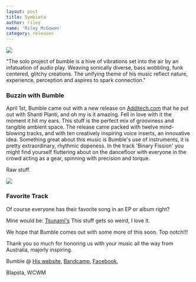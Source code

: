 ```yaml
---
layout: post
title: Symbiota
author: riley
name: 'Riley McGowen'
category: releases
---
```

<img src="https://scontent-sjc.xx.fbcdn.net/hphotos-xfp1/t31.0-8/11073207_953489731341347_3177943087530309202_o.jpg">

"The solo project of bumble is a hive of vibrations set into the air by an infatuation of audio play. 
Weaving sonically diverse, bass wobbling, funk centered, glitchy creations. 
The unifying theme of his music reflect nature, experience, perception and aspires to spark connection."

### Buzzin with Bumble
April 1st, Bumble came out with a new release on [Additech.com](http://www.addictech.com/p/182477) that he put out with Shanti Planti, and oh my is it amazing. Fell in love with it the moment it hit my ears. This stuff is the perfect mix of grooviness and tangible ambient space. The release came packed with twelve mind-blowing tracks, and with ten creatively inspiring voice inserts, an innovative idea. Something great about this music is Bumble's use of instruments, it is pretty extraordinary, rhythmic dopeness. In the track 'Binary Fission' you might find yourself fluttering about on the dancefloor with everyone in the crowd acting as a gear, spinning with precision and torque. 

Raw stuff.

<img src="http://s3.amazonaws.com/assets.musicwindow.com/public/album_images_500/A182504_Tsunamis_Symbiota.jpg">

### Favorite Track
Of course everyone has their favorite song in an EP or album right?

Mine would be: [Tsunami's](http://www.addictech.com/p/182504)
This stuff gets so weird, I love it.

We hope that Bumble comes out with some more of this soon. Top notch!!!

Thank you so much for honoring us with your music all the way from Australia, majorly inspiring.

Bumble @ 
[His website](http://www.bumblemusic.com.au/#bumblemusic), 
[Bandcamp](http://bumblemusic.bandcamp.com/), 
[Facebook](https://www.facebook.com/MaxVonBumble), 

Blapsta,
WCWM
